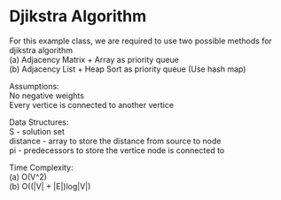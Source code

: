 # Djikstra Algorithm

For this example class, we are required to use two possible methods for djikstra algorithm</br>
(a) Adjacency Matrix + Array as priority queue</br>
(b) Adjacency List + Heap Sort as priority queue (Use hash map)</br>

Assumptions:</br>
No negative weights</br>
Every vertice is connected to another vertice</br>

Data Structures:</br>
S - solution set</br>
distance - array to store the distance from source to node</br>
pi - predecessors to store the vertice node is connected to</br>

Time Complexity:</br>
(a) O(V^2)</br>
(b) O((|V| + |E|)log|V|)</br>
